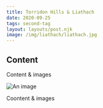 ```yaml
---
title: Torridon Hills & Liathach
date: 2020-09-25
tags: second-tag
layout: layouts/post.njk
image: /img/liathach/liathach.jpg
---
```


## Content
Content & images

![An image](https://cdn.pixabay.com/photo/2020/08/25/11/11/zebra-5516455_1280.jpg)

Coontent & images
